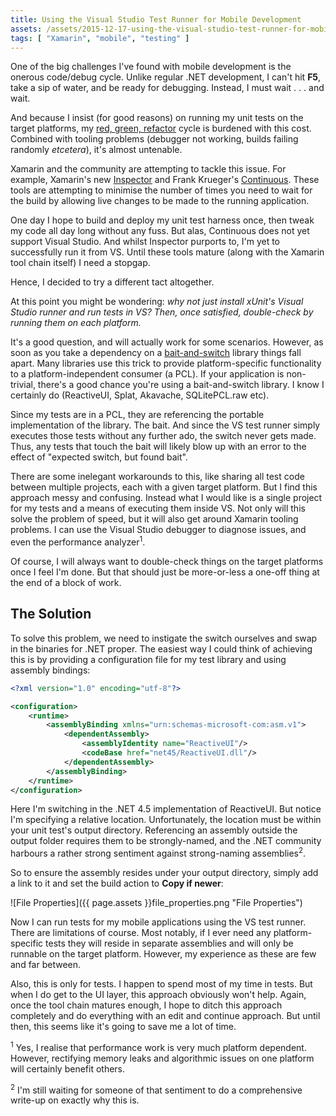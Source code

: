 ```yaml
---
title: Using the Visual Studio Test Runner for Mobile Development
assets: /assets/2015-12-17-using-the-visual-studio-test-runner-for-mobile-development/
tags: [ "Xamarin", "mobile", "testing" ]
---
```

One of the big challenges I've found with mobile development is the onerous code/debug cycle. Unlike regular .NET development, I can't hit **F5**, take a sip of water, and be ready for debugging. Instead, I must wait . . . and wait.

And because I insist (for good reasons) on running my unit tests on the target platforms, my [red, green, refactor](http://www.santeon.com/insight-blog/video-and-article/33-insight-blog/video-and-article/229-test-driven-development-red-green-refactor) cycle is burdened with this cost. Combined with tooling problems (debugger not working, builds failing randomly *etcetera*), it's almost untenable.

Xamarin and the community are attempting to tackle this issue. For example, Xamarin's new [Inspector](https://developer.xamarin.com/guides/cross-platform/inspector/) and Frank Krueger's [Continuous](https://github.com/praeclarum/Continuous). These tools are attempting to minimise the number of times you need to wait for the build by allowing live changes to be made to the running application.

One day I hope to build and deploy my unit test harness once, then tweak my code all day long without any fuss. But alas, Continuous does not yet support Visual Studio. And whilst Inspector purports to, I'm yet to successfully run it from VS. Until these tools mature (along with the Xamarin tool chain itself) I need a stopgap.

Hence, I decided to try a different tact altogether.

At this point you might be wondering: *why not just install xUnit's Visual Studio runner and run tests in VS? Then, once satisfied, double-check by running them on each platform.*

It's a good question, and will actually work for some scenarios. However, as soon as you take a dependency on a [bait-and-switch](http://log.paulbetts.org/the-bait-and-switch-pcl-trick/) library things fall apart. Many libraries use this trick to provide platform-specific functionality to a platform-independent consumer (a PCL). If your application is non-trivial, there's a good chance you're using a bait-and-switch library. I know I certainly do (ReactiveUI, Splat, Akavache, SQLitePCL.raw etc).

Since my tests are in a PCL, they are referencing the portable implementation of the library. The bait. And since the VS test runner simply executes those tests without any further ado, the switch never gets made. Thus, any tests that touch the bait will likely blow up with an error to the effect of "expected switch, but found bait".

There are some inelegant workarounds to this, like sharing all test code between multiple projects, each with a given target platform. But I find this approach messy and confusing. Instead what I would like is a single project for my tests and a means of executing them inside VS. Not only will this solve the problem of speed, but it will also get around Xamarin tooling problems. I can use the Visual Studio debugger to diagnose issues, and even the performance analyzer<sup>1</sup>.

Of course, I will always want to double-check things on the target platforms once I feel I'm done. But that should just be more-or-less a one-off thing at the end of a block of work.

## The Solution

To solve this problem, we need to instigate the switch ourselves and swap in the binaries for .NET proper. The easiest way I could think of achieving this is by providing a configuration file for my test library and using assembly bindings:

```XML
<?xml version="1.0" encoding="utf-8"?>

<configuration>
    <runtime>
        <assemblyBinding xmlns="urn:schemas-microsoft-com:asm.v1">
            <dependentAssembly>
                <assemblyIdentity name="ReactiveUI"/>
                <codeBase href="net45/ReactiveUI.dll"/>
            </dependentAssembly>
        </assemblyBinding>
    </runtime>
</configuration>
```

Here I'm switching in the .NET 4.5 implementation of ReactiveUI. But notice I'm specifying a relative location. Unfortunately, the location must be within your unit test's output directory. Referencing an assembly outside the output folder requires them to be strongly-named, and the .NET community harbours a rather strong sentiment against strong-naming assemblies<sup>2</sup>.

So to ensure the assembly resides under your output directory, simply add a link to it and set the build action to **Copy if newer**:

![File Properties]({{ page.assets }}file_properties.png "File Properties")

Now I can run tests for my mobile applications using the VS test runner. There are limitations of course. Most notably, if I ever need any platform-specific tests they will reside in separate assemblies and will only be runnable on the target platform. However, my experience as these are few and far between.

Also, this is only for tests. I happen to spend most of my time in tests. But when I do get to the UI layer, this approach obviously won't help. Again, once the tool chain matures enough, I hope to ditch this approach completely and do everything with an edit and continue approach. But until then, this seems like it's going to save me a lot of time.

<sup>1</sup> Yes, I realise that performance work is very much platform dependent. However, rectifying memory leaks and algorithmic issues on one platform will certainly benefit others.

<sup>2</sup> I'm still waiting for someone of that sentiment to do a comprehensive write-up on exactly why this is.